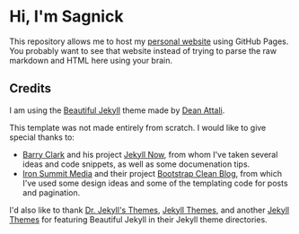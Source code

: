 # Hi, I'm Sagnick
This repository allows me to host my [personal website](https://sagnibak.github.io) using GitHub Pages. You probably want to see that website
instead of trying to parse the raw markdown and HTML here using your brain.

## Credits
I am using the [Beautiful Jekyll](https://deanattali.com/beautiful-jekyll/) theme made by [Dean Attali](https://deanattali.com/).

This template was not made entirely from scratch. I would like to give special thanks to:
- [Barry Clark](https://github.com/barryclark) and his project [Jekyll Now](https://github.com/barryclark/jekyll-now), from whom I've taken several ideas and code snippets, as well as some documenation tips.
- [Iron Summit Media](https://github.com/IronSummitMedia) and their project [Bootstrap Clean Blog](https://github.com/IronSummitMedia/startbootstrap-clean-blog), from which I've used some design ideas and some of the templating code for posts and pagination.

I'd also like to thank [Dr. Jekyll's Themes](https://drjekyllthemes.github.io/), [Jekyll Themes](http://jekyllthemes.org/), and another [Jekyll Themes](http://jekyllrc.github.io/jekyllthemes/) for featuring Beautiful Jekyll in their Jekyll theme directories.